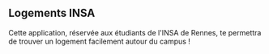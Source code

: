 ## Logements INSA

Cette application, réservée aux étudiants de l'INSA de Rennes, te permettra de trouver un logement facilement autour du campus !
